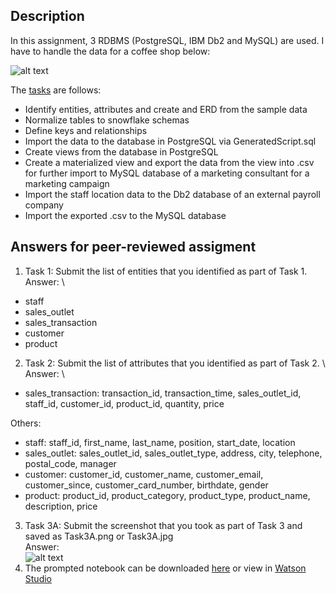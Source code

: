 ## Description
In this assignment, 3 RDBMS (PostgreSQL, IBM Db2 and MySQL) are used. I have to handle the data for a coffee shop below:

![alt text](https://github.com/xzZero/DataEng_IBM/blob/main/3%20-%20Python%20Project%20for%20data%20engineer/Week%201/Extract.PNG "Coffee data")

The [tasks]() are follows: 
- Identify entities, attributes and create and ERD from the sample data
- Normalize tables to snowflake schemas
- Define keys and relationships
- Import the data to the database in PostgreSQL via GeneratedScript.sql
- Create views from the database in PostgreSQL
- Create a materialized view and export the data from the view into .csv for further import to MySQL database of a marketing consultant for a marketing campaign
- Import the staff location data to the Db2 database of an external payroll company
- Import the exported .csv to the MySQL database

## Answers for peer-reviewed assigment
1. Task 1: Submit the list of entities that you identified as part of Task 1. 
Answer: \
- staff
- sales_outlet
- sales_transaction
- customer
- product
2. Task 2: Submit the list of attributes that you identified as part of Task 2. \ 
Answer: \
- sales_transaction: transaction_id, transaction_time, sales_outlet_id, staff_id, customer_id, product_id, quantity, price

O​thers:

- staff: staff_id, first_name, last_name, position, start_date, location
- sales_outlet: sales_outlet_id, sales_outlet_type, address, city, telephone, postal_code, manager
- customer: customer_id, customer_name, customer_email, customer_since, customer_card_number, birthdate, gender
- product: product_id, product_category, product_type, product_name, description, price
3. Task 3A: Submit the screenshot that you took as part of Task 3 and saved as Task3A.png or Task3A.jpg \
Answer:\
![alt text](https://github.com/xzZero/DataEng_IBM/blob/main/3%20-%20Python%20Project%20for%20data%20engineer/Week%201/Transform.PNG "Transform")
4. The prompted notebook can be downloaded [here](https://github.com/xzZero/DataEng_IBM/blob/main/3%20-%20Python%20Project%20for%20data%20engineer/Week%201/Final_Assignment_1.ipynb) or view in [Watson Studio](https://eu-de.dataplatform.cloud.ibm.com/analytics/notebooks/v2/10d01610-be63-42d2-b9cc-848c7106e3ef/view?access_token=429ad6c7494d9edb10ee76ff9f6c2c38c387d3969d69960215c95a2090ab904e)